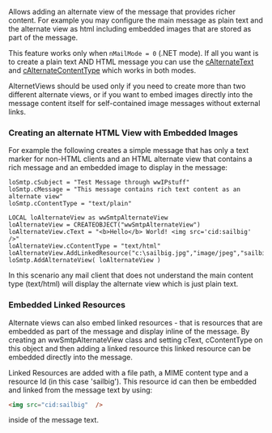 ﻿Allows adding an alternate view of the message that provides richer content. For example you may configure the main message as plain text and the alternate view as html including embedded images that are stored as part of the message. This feature works only when `nMailMode = 0` (.NET mode). If all you want is to create a plain text AND HTML message you can use the [cAlternateText](vfps://Topic/_2QL0TV6M3) and [cAlternateContentType](vfps://Topic/_2QL0TV6M5) which works in both modes. AlternetViews should be used only if you need to create more than two different alternate views, or if you want to embed images directly into the message content itself for self-contained image messages without external links.### Creating an alternate HTML View with Embedded ImagesFor example the following creates a simple message that has only a text marker for non-HTML clients and an HTML alternate view that contains a rich message and an embedded image to display in the message:```foxproloSmtp.cSubject = "Test Message through wwIPstuff"loSmtp.cMessage = "This message contains rich text content as an alternate view"loSmtp.cContentType = "text/plain"LOCAL loAlternateView as wwSmtpAlternateViewloAlternateView = CREATEOBJECT("wwSmtpAlternateView")loAlternateView.cText = "<b>Hello</b> World! <img src='cid:sailbig' />"loAlternateView.cContentType = "text/html"loAlternateView.AddLinkedResource("c:\sailbig.jpg","image/jpeg","sailbig")loSmtp.AddAlternateView( loAlternateView )```In this scenario any mail client that does not understand the main content type (text/html) will display the alternate view which is just plain text.### Embedded Linked ResourcesAlternate views can also embed linked resources - that is resources that are embedded as part of the message and display inline of the message. By creating an wwSmtpAlternateView class and setting cText, cContentType on this object and then adding a linked resource this linked resource can be embedded directly into the message. Linked Resources are added with a file path, a MIME content type and a resource Id (in this case 'sailbig'). This resource id can then be embedded and linked from the message text by using:```html<img src="cid:sailbig"  />```inside of the message text.